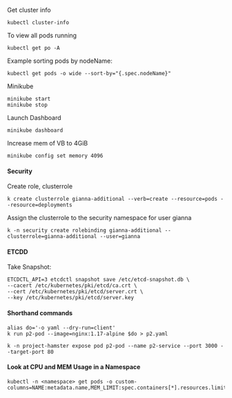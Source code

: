 Get cluster info
```
kubectl cluster-info
```

To view all pods running
```
kubectl get po -A
```

Example sorting pods by nodeName:
```
kubectl get pods -o wide --sort-by="{.spec.nodeName}"
```

Minikube
```
minikube start
minikube stop
```
Launch Dashboard
```
minikube dashboard
```

Increase mem of VB to 4GiB
```
minikube config set memory 4096
```

#### Security
Create role, clusterrole
```
k create clusterrole gianna-additional --verb=create --resource=pods --resource=deployments
```

Assign the clusterrole to the security namespace for user gianna
```
k -n security create rolebinding gianna-additional --clusterrole=gianna-additional --user=gianna
```

#### ETCDD
Take Snapshot:
```
ETCDCTL_API=3 etcdctl snapshot save /etc/etcd-snapshot.db \
--cacert /etc/kubernetes/pki/etcd/ca.crt \
--cert /etc/kubernetes/pki/etcd/server.crt \
--key /etc/kubernetes/pki/etcd/server.key
```

#### Shorthand commands

```
alias do='-o yaml --dry-run=client'
k run p2-pod --image=nginx:1.17-alpine $do > p2.yaml
```
```
k -n project-hamster expose pod p2-pod --name p2-service --port 3000 --target-port 80
````

#### Look at CPU and MEM Usage in a Namespace
```
kubectl -n <namespace> get pods -o custom-columns=NAME:metadata.name,MEM_LIMIT:spec.containers[*].resources.limits.memory,MEM_REQUEST:spec.containers[*].resources.requests.memory,CPU_LIMIT:spec.containers[*].resources.limits.cpu,CPU_REQUEST:spec.containers[*].resources.requests.cpu
```
